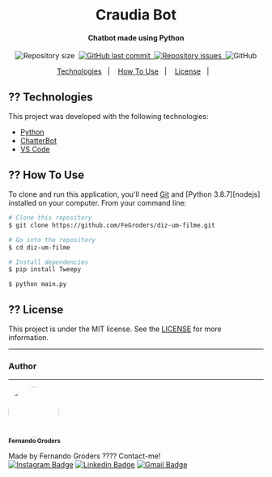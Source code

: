 <h1 align="center">
    Craudia Bot
</h1>

<h4 align="center">
  Chatbot made using Python 
</h4>
<p align="center">
  <img alt="Repository size" src="https://img.shields.io/github/repo-size/fegroders/craudia-bot">&nbsp;
  <a href="https://github.com/fegroders/craudia-bot/commits/master">
    <img alt="GitHub last commit" src="https://img.shields.io/github/last-commit/fegroders/craudia-bot">&nbsp;
  </a>

  <a href="https://github.com/fegroders/craudia-bot/issues">
    <img alt="Repository issues" src="https://img.shields.io/github/issues/fegroders/craudia-bot">&nbsp;
  </a>

  <img alt="GitHub" src="https://img.shields.io/github/license/fegroders/craudia-bot">
</p>

<p align="center">
  <a href="https://github.com/FeGroders/craudia-bot#-technologies">Technologies</a>&nbsp;&nbsp;&nbsp;|&nbsp;&nbsp;&nbsp;
  <a href="https://github.com/FeGroders/craudia-bot#-how-to-use">How To Use</a>&nbsp;&nbsp;&nbsp;|&nbsp;&nbsp;&nbsp;
  <a href="https://github.com/FeGroders/craudia-bot#-license">License</a>&nbsp;&nbsp;&nbsp;|&nbsp;&nbsp;&nbsp;
</p>

## ?? Technologies

This project was developed with the following technologies:

-  [Python][py]
-  [ChatterBot](https://chatterbot.readthedocs.io/en/stable/)
-  [VS Code][vc]

## ?? How To Use

To clone and run this application, you'll need [Git](https://git-scm.com) and [Python 3.8.7][nodejs] installed on your computer. From your command line:

```bash
# Clone this repository
$ git clone https://github.com/FeGroders/diz-um-filme.git

# Go into the repository
$ cd diz-um-filme

# Install dependencies
$ pip install Tweepy

$ python main.py 
```


## ?? License
This project is under the MIT license. See the [LICENSE](https://github.com/fegroders/diz-um-filme/blob/master/LICENSE) for more information.



---
### Author
---

<a href="https://github.com/FeGroders">
 <img style="border-radius: 50%" src="https://avatars3.githubusercontent.com/u/62064189?s=460&u=61b426b901b8fe02e12019b1fdb67bf0072d4f00&v=4" width="100px;" alt=""/>
 <br />
 <sub><b>Fernando Groders</b></sub></a>
 
Made by Fernando Groders ???? Contact-me! <br/>
[![Instagram Badge](https://img.shields.io/badge/-Instagram-%23E4405F?style=flat-square&labelColor=%23E4405F&logo=instagram&logoColor=white&link=https://twitter.com/tgmarinho)](https://instagram.com/fegroders) 
[![Linkedin Badge](https://img.shields.io/badge/-LinkedIn-blue?style=flat-square&logo=Linkedin&logoColor=white&link=https://www.linkedin.com/in/tgmarinho/)](https://www.linkedin.com/in/fernandogroders/) 
[![Gmail Badge](https://img.shields.io/badge/-Gmail-c14438?style=flat-square&logo=Gmail&logoColor=white&link=mailto:tgmarinho@gmail.com)](mailto:fernandogroder@gmail.com)

[vc]: https://code.visualstudio.com/
[py]: https://www.python.org
